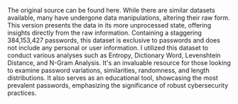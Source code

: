 The original source can be found here. While there are similar datasets available, many have undergone data manipulations, altering their raw form. 
This version presents the data in its more unprocessed state, offering insights directly from the raw information.
Containing a staggering 384,153,427 passwords, this dataset is exclusive to passwords and does not include any personal or user information. 
I utilized this dataset to conduct various analyses such as Entropy, Dictionary Word, Levenshtein Distance, and N-Gram Analysis.
It's an invaluable resource for those looking to examine password variations, similarities, randomness, and length distributions. 
It also serves as an educational tool, showcasing the most prevalent passwords, emphasizing the significance of robust cybersecurity practices.
